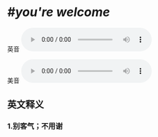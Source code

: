 # ***\#you're welcome*** 
英音
<audio src="./media/you’re welcome1_AAC.aac" controls="controls"></audio>

美音
<audio src="./media/you’re welcome2_AAC.aac" controls="controls"></audio>



  

英文释义
---
### 1.**别客气；不用谢**  


